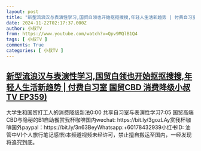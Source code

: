 ```yaml
---
layout: post
title: "新型流浪汉与表演性学习,国贸白领也开始抠抠搜搜,年轻人生活新趋势 | 付费自习室 国贸CBD 消费降级小叔TV EP359)"
date: 2024-11-22T02:17:37.000Z
author: 小叔TV
from: https://www.youtube.com/watch?v=Qpv9MQlB1Q4
tags: [ 小叔TV ]
comments: True
categories: [ 小叔TV ]
---
```

<!--1732241857000-->
[新型流浪汉与表演性学习,国贸白领也开始抠抠搜搜,年轻人生活新趋势 | 付费自习室 国贸CBD 消费降级小叔TV EP359)](https://www.youtube.com/watch?v=Qpv9MQlB1Q4)
------

<div>
大学生和国贸打工人的消费降级新法0:00 共享自习室与表演性学习7:05 国贸高端CBD与隐秘的B1自助餐赏我杯咖啡国内wechat: https://bit.ly/3gozLAy赏我杯咖啡国外paypal：https://bit.ly/3n63BeyWhatsapp:+60178432939小红书ID: 油管中V(个人旅行笔记感悟)本频道视频未经许可，禁止擅自搬运至国内，一经发现将追究到底。
</div>

